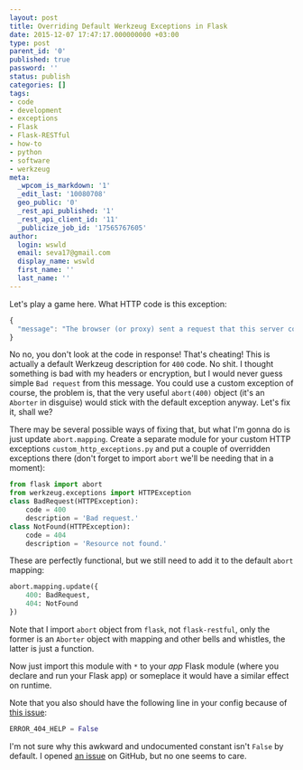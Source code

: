 ```yaml
---
layout: post
title: Overriding Default Werkzeug Exceptions in Flask
date: 2015-12-07 17:47:17.000000000 +03:00
type: post
parent_id: '0'
published: true
password: ''
status: publish
categories: []
tags:
- code
- development
- exceptions
- Flask
- Flask-RESTful
- how-to
- python
- software
- werkzeug
meta:
  _wpcom_is_markdown: '1'
  _edit_last: '10080708'
  geo_public: '0'
  _rest_api_published: '1'
  _rest_api_client_id: '11'
  _publicize_job_id: '17565767605'
author:
  login: wswld
  email: seva17@gmail.com
  display_name: wswld
  first_name: ''
  last_name: ''
---
```


Let's play a game here. What HTTP code is this exception:

``` javascript 
{ 
  "message": "The browser (or proxy) sent a request that this server could not understand." 
}
```

No no, you don't look at the code in response! That's cheating! This is 
actually a default Werkzeug description for `400` code. No shit. I thought 
something is bad with my headers or encryption, but I would never guess simple 
`Bad request` from this message. You could use a custom exception of course, 
the problem is, that the very useful `abort(400)` object (it's an `Aborter` in 
disguise) would stick with the default exception anyway. Let's fix it, shall we?

There may be several possible ways of fixing that, but what I'm gonna do is 
just update `abort.mapping`. Create a separate module for your custom HTTP 
exceptions `custom_http_exceptions.py` and put a couple of overridden 
exceptions there (don't forget to import `abort` we'll be needing that in a 
moment):

``` python 
from flask import abort 
from werkzeug.exceptions import HTTPException
class BadRequest(HTTPException): 
    code = 400 
    description = 'Bad request.'
class NotFound(HTTPException): 
    code = 404 
    description = 'Resource not found.' 
```

These are perfectly functional, but we still need to add it to the default 
`abort` mapping:

``` python 
abort.mapping.update({ 
    400: BadRequest, 
    404: NotFound 
})
```

Note that I import `abort` object from `flask`, not `flask-restful`, only the 
former is an `Aborter` object with mapping and other bells and whistles, the 
latter is just a function.

Now just import this module with `*` to your *app* Flask module (where you 
declare and run your Flask app) or someplace it would have a similar effect on 
runtime.

Note that you also should have the following line in your config because of [
this issue](http://stackoverflow.com/questions/34066290/custom-abort-mapping-exceptions-in-flask):

``` python 
ERROR_404_HELP = False 
```

I'm not sure why this awkward and undocumented constant isn't `False` by 
default. I opened [an issue](
https://github.com/flask-restful/flask-restful/issues/545) on GitHub, but no 
one seems to care.
